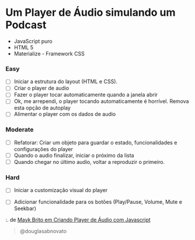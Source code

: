 # Um Player de Áudio simulando um Podcast
- JavaScript puro
- HTML 5 
- Materialize - Framework CSS

### Easy

- [ ] Iniciar a estrutura do layout (HTML e CSS).
- [ ] Criar o player de audio
- [ ] Fazer o player tocar automaticamente quando a janela abrir
- [ ] Ok, me arrependi, o player tocando automaticamente é horrível. Remova esta opção de autoplay
- [ ] Alimentar o player com os dados de audio

### Moderate

- [ ] Refatorar: Criar um objeto para guardar o estado, funcionalidades e configurações do player
- [ ] Quando o audio finalizar, iniciar o próximo da lista
- [ ] Quando chegar no último audio, voltar a reproduzir o primeiro.

### Hard

- [ ] Iniciar a customização visual do player
- [ ] Adicionar funcionalidade para os botões (Play/Pause, Volume, Mute e Seekbar)


:. de [Mayk Brito em Criando Player de Áudio com Javascript](https://www.youtube.com/watch?v=vqrjFnq3-uo&list=WL&index=4&t=0s)

>@douglasabnovato